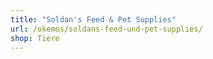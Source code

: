 ```yaml
---
title: "Soldan's Feed & Pet Supplies"
url: /okemos/soldans-feed-und-pet-supplies/
shop: Tiere
---
```

